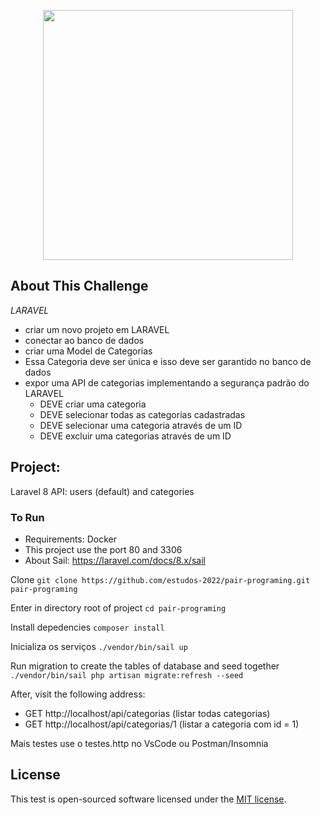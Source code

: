 <p align="center"><a href="https://laravel.com" target="_blank"><img src="https://raw.githubusercontent.com/laravel/art/master/logo-lockup/5%20SVG/2%20CMYK/1%20Full%20Color/laravel-logolockup-cmyk-red.svg" width="400"></a></p>

## About This Challenge

_LARAVEL_

-   criar um novo projeto em LARAVEL
-   conectar ao banco de dados
-   criar uma Model de Categorias
-   Essa Categoria deve ser única e isso deve ser garantido no banco de dados
-   expor uma API de categorias implementando a segurança padrão do LARAVEL
    -   DEVE criar uma categoria
    -   DEVE selecionar todas as categorias cadastradas
    -   DEVE selecionar uma categoria através de um ID
    -   DEVE excluir uma categorias através de um ID

## Project:

Laravel 8 API: users (default) and categories

### To Run

-   Requirements: Docker
-   This project use the port 80 and 3306
-   About Sail: https://laravel.com/docs/8.x/sail

Clone
`git clone https://github.com/estudos-2022/pair-programing.git pair-programing`

Enter in directory root of project
`cd pair-programing`

Install depedencies
`composer install`

Inicializa os serviços
`./vendor/bin/sail up`

Run migration to create the tables of database and seed together
`./vendor/bin/sail php artisan migrate:refresh --seed`

After, visit the following address:

-   GET http://localhost/api/categorias (listar todas categorias)
-   GET http://localhost/api/categorias/1 (listar a categoria com id = 1)

Mais testes use o testes.http no VsCode ou Postman/Insomnia

## License

This test is open-sourced software licensed under the [MIT license](https://opensource.org/licenses/MIT).

